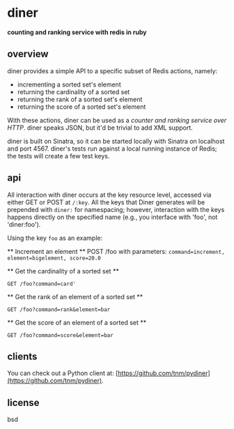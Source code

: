 diner
=====

**counting and ranking service with redis in ruby**

overview
--------

diner provides a simple API to a specific subset of Redis actions, namely:

* incrementing a sorted set's element
* returning the cardinality of a sorted set
* returning the rank of a sorted set's element
* returning the score of a sorted set's element

With these actions, diner can be used as a *counter and ranking service over HTTP*. diner speaks JSON, 
but it'd be trivial to add XML support.

diner is built on Sinatra, so it can be started locally with Sinatra on localhost and port 4567. 
diner's tests run against a local running instance of Redis; the tests will create a few test keys.

api
-----

All interaction with diner occurs at the key resource level, accessed via either GET or POST at `/:key`.
All the keys that Diner generates will be prepended with `diner:` for namespacing; however, interaction with the 
keys happens directly on the specified name (e.g., you interface with 'foo', not 'diner:foo').

Using the key `foo` as an example:

** Increment an element ** 
    POST /foo
with parameters: `command=increment, element=bigelement, score=20.0`

** Get the cardinality of a sorted set **

    GET /foo?command=card'

** Get the rank of an element of a sorted set **

    GET /foo?command=rank&element=bar

** Get the score of an element of a sorted set **
    
    GET /foo?command=score&element=bar

clients
--------

You can check out a Python client at: [https://github.com/tnm/pydiner](https://github.com/tnm/pydiner).

license
--------

bsd
